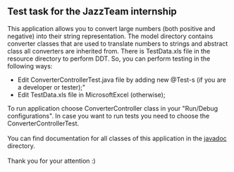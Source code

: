 ## Test task for the JazzTeam internship

This application allows you to convert large numbers (both positive and negative) into their string representation. 
The model directory contains converter classes that are used to translate numbers to strings and abstract class all
converters are inherited from. There is TestData.xls file in the resource directory to perform DDT. So, you can perform
testing in the following ways:
* Edit ConverterControllerTest.java file by adding new @Test-s (if you are a developer or tester);"
* Edit TestData.xls file in MicrosoftExcel (otherwise);

To run application choose ConverterController class in your "Run/Debug configurations". In case you want to run 
tests you need to choose the ConverterControllerTest.
<br><br>You can find documentation for all classes of this application in the [javadoc](https://github.com/Meearlyam/JazzTeam/tree/master/javadoc/) directory.
<br><br>Thank you for your attention :)